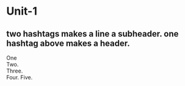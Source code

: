 # Unit-1
## two hashtags makes a line a subheader. one hashtag above makes a header.
One  
Two.  
Three.  
Four. 
Five. 
